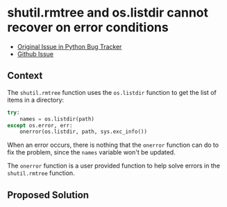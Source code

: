 # shutil.rmtree and os.listdir cannot recover on error conditions

- [Original Issue in Python Bug Tracker](https://bugs.python.org/issue8523)
- [Github Issue](https://github.com/python/cpython/issues/52769)

## Context

The `shutil.rmtree` function uses the `os.listdir` function to get the list of items in a directory:

``` python
try:
    names = os.listdir(path)
except os.error, err:
    onerror(os.listdir, path, sys.exc_info())
```

When an error occurs, there is nothing that the `onerror` function can do to fix the problem, since the `names` variable won't be updated.

The `onerror` function is a user provided function to help solve errors in the `shutil.rmtree` function.

## Proposed Solution

